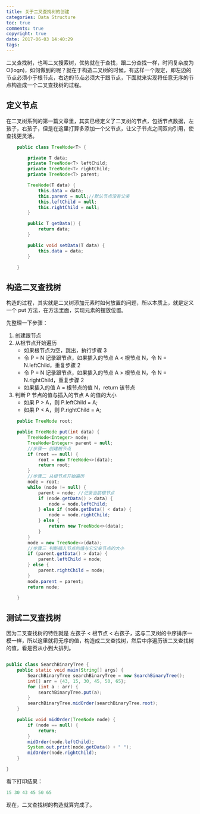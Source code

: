 ```yaml
---
title: 关于二叉查找树的创建
categories: Data Structure
toc: true
comments: true
copyright: true
date: 2017-06-03 14:40:29
tags:
---
```


二叉查找树，也叫二叉搜索树，优势就在于查找，跟二分查找一样，时间复杂度为 O(logn)，如何做到的呢？就在于构造二叉树的时候，有这样一个规定，即左边的节点必须小于根节点，右边的节点必须大于跟节点，下面就来实现将任意无序的节点构造成一个二叉查找树的过程。

<!--more-->

## 定义节点

在二叉树系列的第一篇文章里，其实已经定义了二叉树的节点，包括节点数据，左孩子，右孩子，但是在这里打算多添加一个父节点，让父子节点之间双向引用，使查找更灵活。

```java
    public class TreeNode<T> {

        private T data;
        private TreeNode<T> leftChild;
        private TreeNode<T> rightChild;
        private TreeNode<T> parent;

        TreeNode(T data) {
            this.data = data;
            this.parent = null;//默认节点没有父亲
            this.leftChild = null;
            this.rightChild = null;
        }

        public T getData() {
            return data;
        }

        public void setData(T data) {
            this.data = data;
        }

    }


```



## 构造二叉查找树

构造的过程，其实就是二叉树添加元素时如何放置的问题，所以本质上，就是定义一个 put 方法，在方法里面，实现元素的摆放位置。

先整理一下步骤：

1. 创建跟节点
2. 从根节点开始遍历
   - 如果根节点为空，跳出，执行步骤 3
   - 令 P = N 记录跟节点，如果插入的节点 A < 根节点 N，令 N = N.leftChild，重复步骤 2
   - 令 P = N 记录跟节点，如果插入的节点 A > 根节点 N，令 N = N.rightChild，重复步骤 2
   - 如果插入的值 A = 根节点的值 N，return 该节点
3. 判断 P 节点的值与插入的节点 A 的值的大小
   - 如果 P  >  A，则 P.leftChild = A;
   - 如果 P  <  A，则 P.rightChild = A;

```java
    public TreeNode root;

    public TreeNode put(int data) {
        TreeNode<Integer> node;
        TreeNode<Integer> parent = null;
      	//步骤一 创建根节点
        if (root == null) {
            root = new TreeNode<>(data);
            return root;
        }
      	//步骤二 从根节点开始遍历
        node = root;
        while (node != null) {
            parent = node; //记录当前根节点
            if (node.getData() > data) {
                node = node.leftChild;
            } else if (node.getData() < data) {
                node = node.rightChild;
            } else {
                return new TreeNode<>(data);
            }
        }
        node = new TreeNode<>(data);
        //步骤三 判断插入节点的值与它父亲节点的大小
        if (parent.getData() > data) { 
            parent.leftChild = node;
        } else {                   
            parent.rightChild = node;
        }
        node.parent = parent;
        return node;

    }


```

## 测试二叉查找树

因为二叉查找树的特性就是 左孩子 < 根节点 < 右孩子，这与二叉树的中序排序一模一样，所以这里就将无序的值，构造成二叉查找树，然后中序遍历该二叉查找树的值，看是否从小到大排列。

```java

public class SearchBinaryTree {
    public static void main(String[] args) {
        SearchBinaryTree searchBinaryTree = new SearchBinaryTree();
        int[] arr = {43, 15, 30, 45, 50, 65};
        for (int a : arr) {
            searchBinaryTree.put(a);
        }
        searchBinaryTree.midOrder(searchBinaryTree.root);
    }

    public void midOrder(TreeNode node) {
        if (node == null) {
            return;
        }
        midOrder(node.leftChild);
        System.out.print(node.getData() + " ");
        midOrder(node.rightChild);
    }

}
```

看下打印结果：

```java
15 30 43 45 50 65
```

现在，二叉查找树的构造就算完成了。